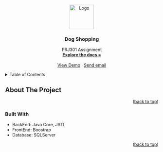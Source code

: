 
<!-- PROJECT LOGO -->
<br />
<div align="center">
  <a href="https://github.com/tuananh0405-collab/test">
    <img src="images/logo.png" alt="Logo" width="80" height="80">
  </a>

<h3 align="center">Dog Shopping</h3>

  <p align="center">
    PRJ301 Assignment
    <br />
    <a href="https://github.com/tuananh0405-collab/test"><strong>Explore the docs »</strong></a>
    <br />
    <br />
    <a href="https://github.com/tuananh0405-collab/test/tree/main/Preview">View Demo</a>
    ·
    <a href="mailto:vutuananh0405@gmail.com">Send email</a>
    
    
  </p>
</div>



<!-- TABLE OF CONTENTS -->
<details>
  <summary>Table of Contents</summary>
  <ol>
    <li>
      <a href="#about-the-project">About The Project</a>
      <ul>
        <li><a href="#built-with">Built With</a></li>
      </ul>
    </li>
    <li>
      <a href="#getting-started">Getting Started</a>
      <ul>
        <li><a href="#prerequisites">Prerequisites</a></li>
        <li><a href="#installation">Installation</a></li>
      </ul>
    </li>
    <li><a href="#usage">Usage</a></li>
    <li><a href="#roadmap">Roadmap</a></li>
    <li><a href="#contributing">Contributing</a></li>
    <li><a href="#license">License</a></li>
    <li><a href="#contact">Contact</a></li>
    <li><a href="#acknowledgments">Acknowledgments</a></li>
  </ol>
</details>



<!-- ABOUT THE PROJECT -->
## About The Project


<p align="right">(<a href="#readme-top">back to top</a>)</p>



### Built With

* BackEnd: Java Core, JSTL
* FrontEnd: Boostrap
* Database: SQLServer

<p align="right">(<a href="#readme-top">back to top</a>)</p>



